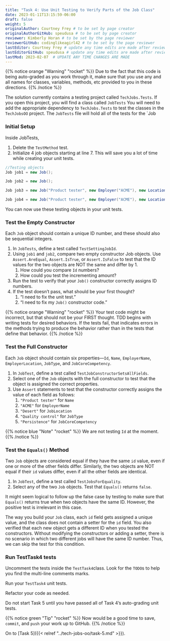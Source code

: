 ```yaml
---
title: "Task 4: Use Unit Testing to Verify Parts of the Job Class"
date: 2023-01-11T13:15:59-06:00
draft: false
weight: 5
originalAuthor: Courtney Frey # to be set by page creator
originalAuthorGitHub: speudusa # to be set by page creator
reviewer: Kimberly Horan # to be set by the page reviewer
reviewerGitHub: codinglikeagirl42 # to be set by the page reviewer
lastEditor: Courtney Frey # update any time edits are made after review
lastEditorGitHub: speudusa # update any time edits are made after review
lastMod: 2023-02-07  # UPDATE ANY TIME CHANGES ARE MADE
---
```


{{% notice orange "Warning" "rocket" %}}
Due to the fact that this code is being auto-graded as you work through it, make sure that you use any and all names for classes, variables, methods, etc provided to you in these directions.
{{% /notice %}}

The solution currently contains a testing project called `TechJobs.Tests`. If you open this project, you will find a class called `JobTests` You will need to add the appropriate dependency to `TechJobs.Tests` to test the classes in the `TechJobsOO` project. The `JobTests` file will hold all of the tests for the `Job

### Initial Setup

Inside JobTests, 
1. Delete the `TestMethod` test.
1. Initialize 4 job objects starting at line 7. This will save you a lot of time while creating your unit tests.

<!-- this is not a very pretty codeblock -->
```csharp {linenos=true,linenostart=7}
//Testing objects
Job job1 = new Job();

Job job2 = new Job();

Job job3 = new Job("Product tester", new Employer("ACME"), new Location("Desert"), new PositionType("Quality control"), new CoreCompetency("Persistence"));

Job job4 = new Job("Product tester", new Employer("ACME"), new Location("Desert"), new PositionType("Quality control"), new CoreCompetency("Persistence"));
```

You can now use these testing objects in your unit tests.

### Test the Empty Constructor

Each `Job` object should contain a unique ID number, and these should also be sequential integers.

1. In `JobTests`, define a test called `TestSettingJobId`.
1. Using `job1` and `job2`, compare two empty constructor Job objects. Use `Assert.AreEqual`, `Assert.IsTrue`, or `Assert.IsFalse` to test that the ID values for the two objects are NOT the same and differ by 1.
   1. How could you compare `Id` numbers?
   1. How could you test the incrementing amount?
1. Run the test to verify that your `Job()` constructor correctly assigns ID numbers.
1. If the test doesn’t pass, what should be your first thought?
   1. “I need to fix the unit test.”
   1. “I need to fix my `Job()` constructor code.”

{{% notice orange "Warning" "rocket" %}}
Your test code might be incorrect, but that should not be your FIRST thought. TDD begins with writing tests for desired behaviors. If the tests fail, that indicates errors in the methods trying to produce the behavior rather than in the tests that define that behavior.
{{% /notice %}}

### Test the Full Constructor

Each `Job` object should contain six properties—`Id`, `Name`, `EmployerName`, `EmployerLocation`, `JobType`, and `JobCoreCompetency`.
1. In `JobTest`, define a test called `TestJobConstructorSetsAllFields`.
1. Select one of the `Job` objects with the full constructor to test that the object is assigned the correct properties.
1. Use `Assert` statements to test that the constructor correctly assigns the value of each field as follows:
   1. `"Product tester"` for `Name`
   1. `"ACME"` for `EmployerName`
   1. `"Desert"` for `JobLocation`
   1. `"Quality control"` for `JobType`
   1. `"Persistence"` for `JobCoreCompetency`

{{% notice blue "Note" "rocket" %}}
We are not testing `Id` at the moment.
{{% /notice %}}

### Test the `Equals()` Method
Two `Job` objects are considered equal if they have the same `id` value, even if one or more of the other fields differ. Similarly, the two objects are NOT equal if their `id` values differ, even if all the other fields are identical.
1. In `JobTest`, define a test called `TestJobsForEquality`.
1. Select any of the two `Job` objects. Test that `Equals()` returns `false`.

It might seem logical to follow up the false case by testing to make sure that `Equals()` returns true when two objects have the same ID. However, the positive test is irrelevant in this case.

The way you build your `Job` class, each `id` field gets assigned a unique value, and the class does not contain a setter for the `id` field. You also verified that each new object gets a different ID when you tested the constructors. Without modifying the constructors or adding a setter, there is no scenario in which two different jobs will have the same ID number. Thus, we can skip the test for this condition.

### Run TestTask4 tests

Uncomment the tests inside the `TestTask4`class.  Look for the `TODO`s to help you find the multi-line comments marks.

Run your `TestTask4` unit tests. 

Refactor your code as needed. 

Do not start Task 5 until you have passed all of Task 4’s auto-grading unit tests.

{{% notice green "Tip" "rocket" %}}
Now would be a good time to save, `commit`, and `push` your work up to GitHub.
{{% /notice %}}

On to [Task 5]({{< relref "../tech-jobs-oo/task-5.md" >}}).